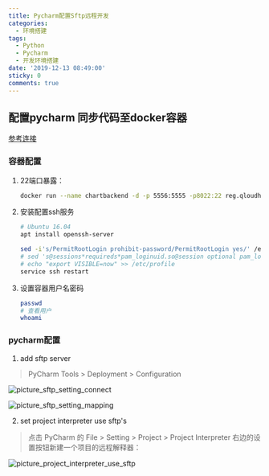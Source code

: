 ```yaml
---
title: Pycharm配置Sftp远程开发
categories:
  - 环境搭建
tags:
  - Python
  - Pycharm
  - 开发环境搭建
date: '2019-12-13 08:49:00'
sticky: 0
comments: true
---
```


## 配置pycharm 同步代码至docker容器
[参考连接](https://zhuanlan.zhihu.com/p/52827335)
### 容器配置
1. 22端口暴露：
    ```bash
    docker run --name chartbackend -d -p 5556:5555 -p8022:22 reg.qloudhub.com/qloudpaas/chartbackend:latest4
    ```
2. 安装配置ssh服务
    ```bash
    # Ubuntu 16.04
    apt install openssh-server
    
    sed -i's/PermitRootLogin prohibit-password/PermitRootLogin yes/' /etc/ssh/sshd_config
    # sed 's@sessions*requireds*pam_loginuid.so@session optional pam_loginuid.so@g' -i /etc/pam.d/sshd
    # echo "export VISIBLE=now" >> /etc/profile
    service ssh restart
    ```
3. 设置容器用户名密码
    ```bash
    passwd
    # 查看用户
    whoami
    ```
### pycharm配置
1. add sftp server
> PyCharm  Tools > Deployment > Configuration

![picture_sftp_setting_connect](https://tva1.sinaimg.cn/large/006hT4w1ly1g9v745f0xaj30md0iwgmi.jpg)

![picture_sftp_setting_mapping](https://tvax4.sinaimg.cn/large/006hT4w1ly1g9v74l9kpaj30mb0ivmxx.jpg)

2. set project interpreter use sftp's
> 点击 PyCharm 的 File > Setting > Project > Project Interpreter 右边的设置按钮新建一个项目的远程解释器：

![picture_project_interpreter_use_sftp](https://tva3.sinaimg.cn/large/006hT4w1ly1g9v73161thj30yl0jidic.jpg)